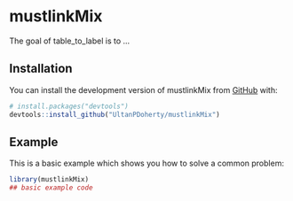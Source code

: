 
# mustlinkMix

<!-- badges: start -->
<!-- badges: end -->

The goal of table_to_label is to ...

## Installation

You can install the development version of mustlinkMix from [GitHub](https://github.com/) with:

``` r
# install.packages("devtools")
devtools::install_github("UltanPDoherty/mustlinkMix")
```

## Example

This is a basic example which shows you how to solve a common problem:

``` r
library(mustlinkMix)
## basic example code
```

